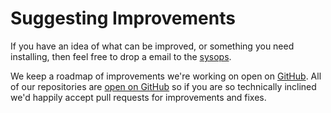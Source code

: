 # Suggesting Improvements

If you have an idea of what can be improved, or something you need installing, then feel free to drop a email to the [sysops](mailto:sysops@dimension.sh).

We keep a roadmap of improvements we're working on open on [GitHub](https://github.com/orgs/dimension-sh/projects/1). All of our repositories are [open on GitHub](https://github.com/dimension-sh) so if you are so technically inclined we'd happily accept pull requests for improvements and fixes. 
